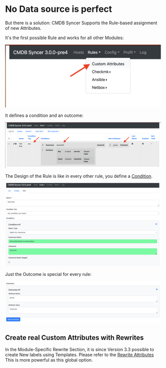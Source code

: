 # No Data source is perfect

But there is a solution:
CMDB Syncer Supports the Rule-based assignment of new Attributes.

It's the first possible Rule and works for all other Modules:

![](img/custom_attributes_1.png)

It defines a condition and an outcome:

![](img/custom_attributes_2.png)

The Design of the Rule is like in every other rule, you define a [Condition](conditions.md).

![](img/custom_attributes_3.png)

Just the Outcome is special for every rule:

![](img/custom_attributes_4.png)


## Create real Custom Attributes with Rewrites

In the Module-Specific Rewrite Section, it is since Version 3.3 possible to create New labels using Templates. Please refer to the [Rewrite Attributes](rewrite_attributes.md) This is more powerful as this global option.


